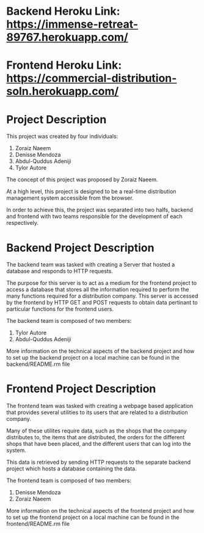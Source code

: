 # Backend Heroku Link: https://immense-retreat-89767.herokuapp.com/
# Frontend Heroku Link: https://commercial-distribution-soln.herokuapp.com/

# Project Description
This project was created by four individuals:
1. Zoraiz Naeem
3. Denisse Mendoza
4. Abdul-Quddus Adeniji
4. Tylor Autore

The concept of this project was proposed by Zoraiz Naeem.

At a high level, this project is designed to be a real-time distribution management system accessible 
from the browser.

In order to achieve this, the project was separated into two halfs, backend and frontend with two 
teams responsible for the development of each respectively.

# Backend Project Description
The backend team was tasked with creating a Server that hosted a database and responds to HTTP 
requests.

The purpose for this server is to act as a medium for the frontend project to access a database 
that stores all the information required to perform the many functions required for a distribution 
company. This server is accessed by the frontend by HTTP GET and POST requests to obtain data 
pertinant to particular functions for the frontend users.

The backend team is composed of two members:
1. Tylor Autore
2. Abdul-Quddus Adeniji

More information on the technical aspects of the backend project and how to set up the backend 
project on a local machine can be found in the backend/README.rm file

# Frontend Project Description
The frontend team was tasked with creating a webpage based application that provides several utilities
to its users that are related to a distribution company.

Many of these utilites require data, such as the shops that the company distributes to, the items that
are distributed, the orders for the different shops that have been placed, and the different users that
can log into the system.

This data is retrieved by sending HTTP requests to the separate backend project which hosts a database
containing the data.

The frontend team is composed of two members:
1. Denisse Mendoza
2. Zoraiz Naeem

More information on the technical aspects of the frontend project and how to set up the frontend 
project on a local machine can be found in the frontend/README.rm file
